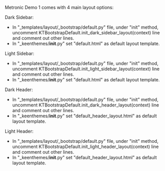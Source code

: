 Metronic Demo 1 comes with 4 main layout options:

Dark Sidebar:

- In "_templates/layout/_bootstrap/default.py" file, under "init" method, uncomment
  KTBootstrapDefault.init_dark_sidebar_layout(context) line and comment out other lines.
- In "_keenthemes/__init__.py" set "default.html" as default layout template.

Light Sidebar:

- In "_templates/layout/_bootstrap/default.py" file, under "init" method, uncomment
  KTBootstrapDefault.init_light_sidebar_layout(context) line and comment out other lines.
- In "_keenthemes/__init__.py" set "default.html" as default layout template.

Dark Header:

- In "_templates/layout/_bootstrap/default.py" file, under "init" method, uncomment
  KTBootstrapDefault.init_dark_header_layout(context) line and comment out other lines.
- In "_keenthemes/__init__.py" set "default_header_layout.html" as default layout template.

Light Header:

- In "_templates/layout/_bootstrap/default.py" file, under "init" method, uncomment
  KTBootstrapDefault.init_light_header_layout(context) line and comment out other lines.
- In "_keenthemes/__init__.py" set "default_header_layout.html" as default layout template.
